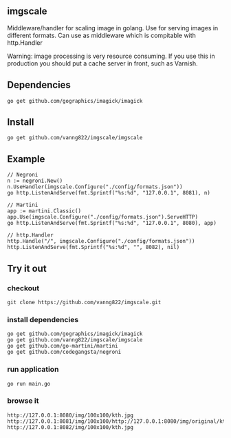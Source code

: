## imgscale

Middleware/handler for scaling image in golang. Use for serving images in different formats. Can use as middleware which is compitable with http.Handler

Warning: image processing is very resource consuming. If you use this in production you should put a cache server in front, such as Varnish.

## Dependencies

	go get github.com/gographics/imagick/imagick

## Install 

	go get github.com/vanng822/imgscale/imgscale


## Example

	// Negroni
	n := negroni.New()
	n.UseHandler(imgscale.Configure("./config/formats.json"))
	go http.ListenAndServe(fmt.Sprintf("%s:%d", "127.0.0.1", 8081), n)

	// Martini
	app := martini.Classic()
	app.Use(imgscale.Configure("./config/formats.json").ServeHTTP)
	go http.ListenAndServe(fmt.Sprintf("%s:%d", "127.0.0.1", 8080), app)

	// http.Handler
	http.Handle("/", imgscale.Configure("./config/formats.json"))
	http.ListenAndServe(fmt.Sprintf("%s:%d", "", 8082), nil)


## Try it out

### checkout
	
	git clone https://github.com/vanng822/imgscale.git
	

### install dependencies

	go get github.com/gographics/imagick/imagick
	go get github.com/vanng822/imgscale/imgscale
	go get github.com/go-martini/martini
	go get github.com/codegangsta/negroni
	
	
### run application

	go run main.go

### browse it
	
	http://127.0.0.1:8080/img/100x100/kth.jpg
	http://127.0.0.1:8081/img/100x100/http://127.0.0.1:8080/img/original/kth.jpg
	http://127.0.0.1:8082/img/100x100/kth.jpg
	